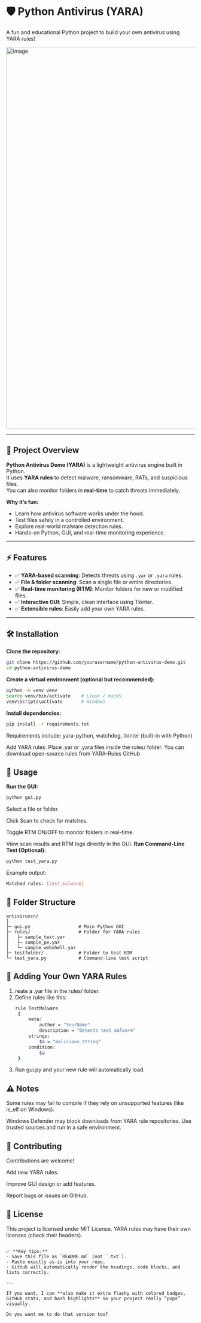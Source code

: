 # 🛡️ Python Antivirus (YARA)

A fun and educational Python project to build your own antivirus using YARA rules!

<img width="1919" height="1020" alt="image" src="https://github.com/user-attachments/assets/3a569768-27c2-4848-9875-2b06c6159787" />


---

## 🎯 Project Overview

**Python Antivirus Demo (YARA)** is a lightweight antivirus engine built in Python.  
It uses **YARA rules** to detect malware, ransomware, RATs, and suspicious files.  
You can also monitor folders in **real-time** to catch threats immediately.

**Why it’s fun:**  
- Learn how antivirus software works under the hood.  
- Test files safely in a controlled environment.  
- Explore real-world malware detection rules.  
- Hands-on Python, GUI, and real-time monitoring experience.

---

## ⚡ Features

- ✅ **YARA-based scanning**: Detects threats using `.yar` or `.yara` rules.  
- ✅ **File & folder scanning**: Scan a single file or entire directories.  
- ✅ **Real-time monitoring (RTM)**: Monitor folders for new or modified files.  
- ✅ **Interactive GUI**: Simple, clean interface using Tkinter.  
- ✅ **Extensible rules**: Easily add your own YARA rules.

---

## 🛠️ Installation

**Clone the repository:**
```bash
git clone https://github.com/yourusername/python-antivirus-demo.git
cd python-antivirus-demo
```
**Create a virtual environment (optional but recommended):**
```bash
python -m venv venv
source venv/bin/activate    # Linux / macOS
venv\Scripts\activate       # Windows
```
**Install dependencies:**
```bash
pip install -r requirements.txt
```
Requirements include: yara-python, watchdog, tkinter (built-in with Python)

Add YARA rules: Place .yar or .yara files inside the rules/ folder.
You can download open-source rules from YARA-Rules GitHub

## 🚀 Usage
**Run the GUI:**
```bash
python gui.py
```
Select a file or folder.

Click Scan to check for matches.

Toggle RTM ON/OFF to monitor folders in real-time.

View scan results and RTM logs directly in the GUI.
**Run Command-Line Test (Optional):**
```bash
python test_yara.py
```
Example output:
```bash
Matched rules: [test_malware]
```

## 🧩 Folder Structure
```text
antiviruscn/
│
├─ gui.py                  # Main Python GUI
├─ rules/                  # Folder for YARA rules
│   ├─ sample_text.yar
│   ├─ sample_pe.yar
│   └─ sample_webshell.yar
├─ testfolder/             # Folder to test RTM
└─ test_yara.py            # Command-line test script
```

## 📂 Adding Your Own YARA Rules
1. reate a .yar file in the rules/ folder.
2. Define rules like this:
   ```bash
   rule TestMalware
    {
        meta:
            author = "YourName"
            description = "Detects test malware"
        strings:
            $a = "malicious_string"
        condition:
            $a
    }
   ```
3. Run gui.py and your new rule will automatically load.

## ⚠️ Notes
Some rules may fail to compile if they rely on unsupported features (like is_elf on Windows).

Windows Defender may block downloads from YARA rule repositories. Use trusted sources and run in a safe environment.

## 🌟 Contributing
Contributions are welcome!

Add new YARA rules.

Improve GUI design or add features.

Report bugs or issues on GitHub.

## 📄 License
This project is licensed under MIT License.
YARA rules may have their own licenses (check their headers).
```pgsql

✅ **Key tips:**  
- Save this file as `README.md` (not `.txt`).  
- Paste exactly as-is into your repo.  
- GitHub will automatically render the headings, code blocks, and lists correctly.  

---

If you want, I can **also make it extra flashy with colored badges, GitHub stats, and bash highlights** so your project really “pops” visually.  

Do you want me to do that version too?
```
